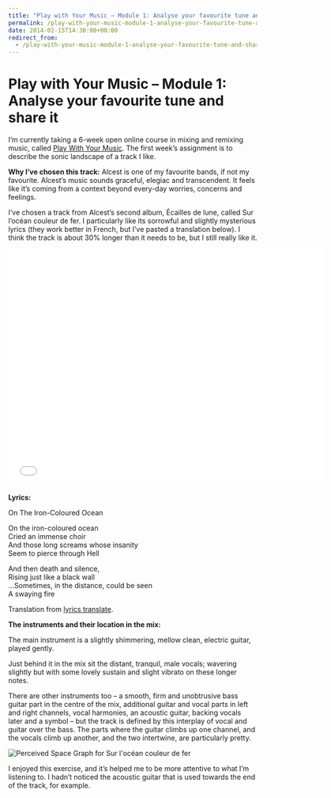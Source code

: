 ```yaml
---
title: "Play with Your Music – Module 1: Analyse your favourite tune and share it"
permalink: /play-with-your-music-module-1-analyse-your-favourite-tune-and-share-it
date: 2014-02-15T14:30:00+00:00
redirect_from:
  - /play-with-your-music-module-1-analyse-your-favourite-tune-and-share-it/
---
```


# Play with Your Music – Module 1: Analyse your favourite tune and share it

I’m currently taking a 6-week open online course in mixing and remixing music, called [Play With Your Music](http://www.playwithyourmusic.org/). The first week’s assignment is to describe the sonic landscape of a track I like.

**Why I’ve chosen this track:** Alcest is one of my favourite bands, if not my favourite. Alcest’s music sounds graceful, elegiac and transcendent. It feels like it’s coming from a context beyond every-day worries, concerns and feelings.

I’ve chosen a track from Alcest’s second album, Écailles de lune, called Sur l’océan couleur de fer. I particularly like its sorrowful and slightly mysterious lyrics (they work better in French, but I’ve pasted a translation below). I think the track is about 30% longer than it needs to be, but I still really like it.

<iframe title="Alcest - Sur L'Océan Couleur De Fer" width="640" height="480" src="Play%20with%20Your%20Music%20%E2%80%93%20Module%201%20Analyse%20your%20favourite%20tune%20and%20share%20it%20%E2%80%93%20Martin%20Lugton_files/waGDKnFv_Vg.htm" frameborder="0" allow="accelerometer; autoplay; encrypted-media; gyroscope; picture-in-picture" allowfullscreen=""></iframe>

**Lyrics:**

On The Iron-Coloured Ocean

On the iron-coloured ocean  
Cried an immense choir  
And those long screams whose insanity  
Seem to pierce through Hell

And then death and silence,  
Rising just like a black wall  
…Sometimes, in the distance, could be seen  
A swaying fire

Translation from [lyrics translate](http://lyricstranslate.com/en/sur-loc%C3%A9an-couleur-de-fer-iron-coloured-ocean.html#maH2SooEXyyYWzFX.99).

**The instruments and their location in the mix:**

The main instrument is a slightly shimmering, mellow clean, electric guitar, played gently.

Just behind it in the mix sit the distant, tranquil, male vocals; wavering slightly but with some lovely sustain and slight vibrato on these longer notes.

There are other instruments too – a smooth, firm and unobtrusive bass guitar part in the centre of the mix, additional guitar and vocal parts in left and right channels, vocal harmonies, an acoustic guitar, backing vocals later and a symbol – but the track is defined by this interplay of vocal and guitar over the bass. The parts where the guitar climbs up one channel, and the vocals climb up another, and the two intertwine, are particularly pretty.

![Perceived Space Graph for Sur l'océan couleur de fer](Play%20with%20Your%20Music%20%E2%80%93%20Module%201%20Analyse%20your%20favourite%20tune%20and%20share%20it%20%E2%80%93%20Martin%20Lugton_files/%2523PWYM%2520Perceived%2520Space%2520Graph%2520for%2520Sur%2520l'oc%25C3%25A9.png)

I enjoyed this exercise, and it’s helped me to be more attentive to what I’m listening to. I hadn’t noticed the acoustic guitar that is used towards the end of the track, for example.